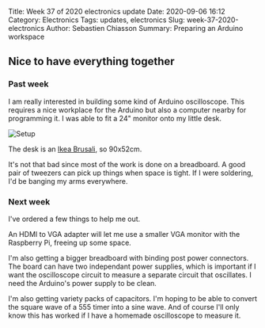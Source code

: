 Title: Week 37 of 2020 electronics update
Date: 2020-09-06 16:12
Category: Electronics
Tags: updates, electronics
Slug: week-37-2020-electronics
Author: Sebastien Chiasson
Summary: Preparing an Arduino workspace

## Nice to have everything together

### Past week

I am really interested in building some kind of Arduino oscilloscope. This requires a nice workplace for the Arduino but also a computer nearby for programming it. I was able to fit a 24" monitor onto my little desk.

![Setup]({static}images/updates/37/20200905_115309.jpg)

The desk is an [Ikea Brusali](https://www.ikea.com/ca/en/p/brusali-desk-brown-30302299/), so 90x52cm.

It's not that bad since most of the work is done on a breadboard. A good pair of tweezers can pick up things when space is tight. If I were soldering, I'd be banging my arms everywhere.

### Next week

I've ordered a few things to help me out.

An HDMI to VGA adapter will let me use a smaller VGA monitor with the Raspberry Pi, freeing up some space.

I'm also getting a bigger breadboard with binding post power connectors. The board can have two independant power supplies, which is important if I want the oscilloscope circuit to measure a separate circuit that oscillates. I need the Arduino's power supply to be clean.

I'm also getting variety packs of capacitors. I'm hoping to be able to convert the square wave of a 555 timer into a sine wave. And of course I'll only know this has worked if I have a homemade oscilloscope to measure it.
